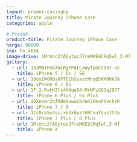 ```yaml
---
layout: produk-casinghp
title: Pirate Journey iPhone Case
categories: apple

# Produk
product-title: Pirate Journey iPhone Case
harga: 90000
sku: hn-4634
image-drive: 1Mrnhc2fA6ytucJ7reMKE9CRq5wl_3-W7
gallery:
  - url: 153M6YFnkXWiRgTPAELoWyfpmCt53r-oE
    title: iPhone 5 / 5s / SE
  - url: 10oxIW08Bs8PTEChSuaztNhqQ5KM0Hk3A
    title: iPhone 6 / 6s
  - url: 1F_2-RvkKZfc4HAqeD4rMrWPiGQGqJ977
    title: iPhone 6 Plus / 6s Plus
  - url: 1DXneNrZufRN8Xvwwc8cW4Z9eaP9vckrR
    title: iPhone 7 / 8
  - url: 1Cc8ra5o3vijxbdx6pzt6BCxuYsusJtda
    title: iPhone 7 Plus / 8 Plus
  - url: 1Mrnhc2fA6ytucJ7reMKE9CRq5wl_3-W7
    title: iPhone X
---
```

